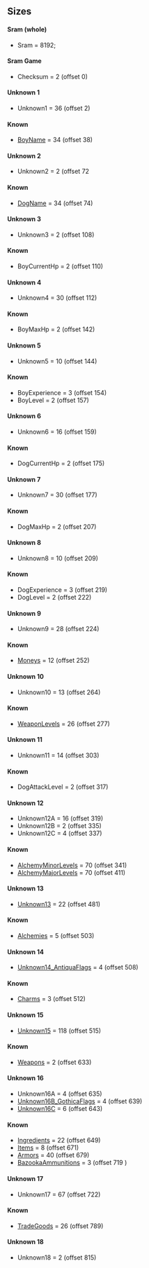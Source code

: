 ﻿## Sizes

#### Sram (whole)
* Sram = 8192;

#### Sram Game
* Checksum = 2 (offset 0)

#### Unknown 1
* Unknown1 = 36 (offset 2)

#### Known
* [BoyName](Items/CharacterName.md) = 34 (offset 38)

#### Unknown 2
* Unknown2 = 2 (offset 72

#### Known
* [DogName](Items/CharacterName.md) = 34 (offset 74)

#### Unknown 3
* Unknown3 = 2 (offset 108)

#### Known
* BoyCurrentHp = 2 (offset 110)

#### Unknown 4
* Unknown4 = 30 (offset 112)

#### Known
* BoyMaxHp = 2 (offset 142)

#### Unknown 5
* Unknown5 = 10 (offset 144)

#### Known
* BoyExperience = 3 (offset 154)
* BoyLevel = 2 (offset 157)

#### Unknown 6
* Unknown6 = 16 (offset 159)

#### Known
* DogCurrentHp = 2 (offset 175)

#### Unknown 7
* Unknown7 = 30 (offset 177)

#### Known
* DogMaxHp = 2 (offset 207)

#### Unknown 8
* Unknown8 = 10 (offset 209)

#### Known
* DogExperience = 3 (offset 219)
* DogLevel = 2 (offset 222)

#### Unknown 9
* Unknown9 = 28 (offset 224)

#### Known
* [Moneys](Items/Moneys.md) = 12 (offset 252)

#### Unknown 10
* Unknown10 = 13 (offset 264)

#### Known
* [WeaponLevels](Items/WeaponLevels.md) = 26 (offset 277)

#### Unknown 11
* Unknown11 = 14 (offset 303)

#### Known
* DogAttackLevel = 2 (offset 317)

#### Unknown 12
* Unknown12A = 16 (offset 319)
* Unknown12B = 2 (offset 335)
* Unknown12C = 4 (offset 337)

#### Known
* [AlchemyMinorLevels](Items/AlchemyLevels.md) = 70 (offset 341)
* [AlchemyMajorLevels](Items/AlchemyLevels.md) = 70 (offset 411)

#### Unknown 13
* [Unknown13](Items/Unknown13.md) = 22 (offset 481)

#### Known
* [Alchemies](Items/Alchemies.md) = 5 (offset 503)

#### Unknown 14
* [Unknown14_AntiquaFlags](Items/Enums/Unknown14_AntiquaFlags.md) = 4 (offset 508)

#### Known
* [Charms](Items/Charms.md) = 3 (offset 512)

#### Unknown 15
* [Unknown15](Items/Unknown15.md) = 118 (offset 515)

#### Known
* [Weapons](Items/Weapons.md) = 2 (offset 633)

#### Unknown 16
* Unknown16A = 4 (offset 635)
* [Unknown16B_GothicaFlags](Items/Enums/Unknown16_GothicaFlags.md) = 4 (offset 639)
* [Unknown16C](Items/Unknown16C.md) = 6 (offset 643)

#### Known
* [Ingredients](Items/Ingredients.md) = 22 (offset 649)
* [Items](Items/Items.md) = 8 (offset 671)
* [Armors](Items/Armors.md) = 40 (offset 679)
* [BazookaAmmunitions](Items/BazookaAmmunitions.md) = 3 (offset 719 )

#### Unknown 17
* Unknown17 = 67 (offset 722)

#### Known
* [TradeGoods](Items/TradeGoods.md) = 26 (offset 789)

#### Unknown 18
* Unknown18 = 2 (offset 815)